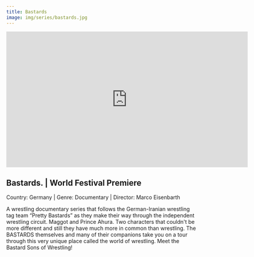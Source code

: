 ```yaml
---
title: Bastards
image: img/series/bastards.jpg
---
```

<iframe src="https://player.vimeo.com/video/331961723?title=0&byline=0&portrait=0" width="640" height="360" frameborder="0" allow="autoplay; fullscreen" allowfullscreen></iframe>

## Bastards. | World Festival Premiere
Country: Germany | Genre: Documentary | Director: Marco Eisenbarth

A wrestling documentary series that follows the German-Iranian wrestling tag team “Pretty Bastards” as they make their way through the independent wrestling circuit. Maggot and Prince Ahura. Two characters that couldn't be more different and still they have much more in common than wrestling. The BASTARDS themselves and many of their companions take you on a tour through this very unique place called the world of wrestling. Meet the Bastard Sons of Wrestling!